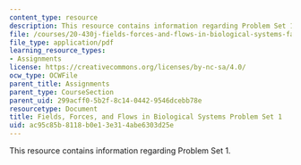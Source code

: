 ```yaml
---
content_type: resource
description: This resource contains information regarding Problem Set 1.
file: /courses/20-430j-fields-forces-and-flows-in-biological-systems-fall-2015/ac95c85b8118b0e13e314abe6303d25e_MIT20_430JF15_PS1-Final.pdf
file_type: application/pdf
learning_resource_types:
- Assignments
license: https://creativecommons.org/licenses/by-nc-sa/4.0/
ocw_type: OCWFile
parent_title: Assignments
parent_type: CourseSection
parent_uid: 299acff0-5b2f-8c14-0442-9546dcebb78e
resourcetype: Document
title: Fields, Forces, and Flows in Biological Systems Problem Set 1
uid: ac95c85b-8118-b0e1-3e31-4abe6303d25e
---
```

This resource contains information regarding Problem Set 1.